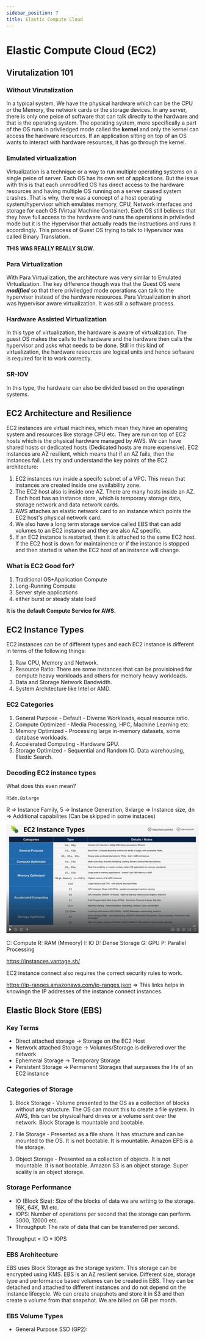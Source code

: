 ```yaml
---
sidebar_position: 7
title: Elastic Compute Cloud
---
```


# Elastic Compute Cloud (EC2)

## Virutalization 101

### Without Virutalization

In a typical system, We have the physical hardware which can be the CPU or the Memory, the network cards or the storage devices. In any server, there is only one peice of software that can talk directly to the hardware and that is the operating system. The operating system, more specifically a part of the OS runs in priviledged mode called the **kernel** and only the kernel can access the hardware resources. If an application sitting on top of an OS wants to interact with hardware resources, it has go through the kernel.

### Emulated virtualization

Virtualization is a technique or a way to run multiple operating systems on a single peice of server. Each OS has its own set of applications. But the issue with this is that each unmodified OS has direct access to the hardware resources and having multiple OS running on a server caused system crashes. That is why, there was a concept of a host operating system/hypervisor which emulates memory, CPU, Network interfaces and storage for each OS (Virtual Machine Container). Each OS still believes that they have full access to the hardware and runs the operations in privileded mode but it is the Hypervisor that actually reads the instructions and runs it accordingly. This process of Guest OS trying to talk to Hypervisor was called Binary Translation.

**THIS WAS REALLY REALLY SLOW.**

### Para Virtualization

With Para Virtualization, the architecture was very similar to Emulated Virtualization. The key difference though was that the Guest OS were **_modified_** so that there priviledged mode operations can talk to the hypervisor instead of the hardware resources. Para Virtualization in short was hypervisor aware virtualization. It was still a software process.

### Hardware Assisted Virtualization

In this type of virtualization, the hardware is aware of virtualization. The guest OS makes the calls to the hardware and the hardware then calls the hypervisor and asks what needs to be done. Still in this kind of virtualization, the hardware resources are logical units and hence software is required for it to work correctly.

### SR-IOV

In this type, the hardware can also be divided based on the operatingn systems.

## EC2 Architecture and Resilience

EC2 instances are virtual machines, which mean they have an operating system and resources like storage CPU etc. They are run on top of EC2 hosts which is the physical hardware managed by AWS. We can have shared hosts or dedicated hosts (Dedicated hosts are more expensive). EC2 instances are AZ resilient, which means that if an AZ fails, then the instances fail. Lets try and understand the key points of the EC2 architecture:

1. EC2 instances run inside a specifc subnet of a VPC. This mean that instances are created inside one availability zone.
2. The EC2 host also is inside one AZ. There are many hosts inside an AZ. Each host has an instance store, which is temporary storage data, storage network and data network cards.
3. AWS attaches an elastic network card to an instance which points the EC2 host's physical network card.
4. We also have a long term storage service called EBS that can add volumes to an EC2 instance and they are also AZ specific.
5. If an EC2 instance is restarted, then it is attached to the same EC2 host. If the EC2 host is down for maintainence or if the instance is stopped and then started is when the EC2 host of an instance will change.

### What is EC2 Good for?

1. Traditional OS+Application Compute
2. Long-Running Compute
3. Server style applications
4. either burst or steady state load

**It is the default Compute Service for AWS.**

## EC2 Instance Types

EC2 instances can be of different types and each EC2 instance is different in terms of the following things:

1. Raw CPU, Memory and Network.
2. Resource Ratio: There are some instances that can be provisioined for compute heavy workloads and others for memory heavy workloads.
3. Data and Storage Network Bandwidth.
4. System Architecture like Intel or AMD.

### EC2 Categories

1. General Purpose - Default - Diverse Workloads, equal resource ratio.
2. Compute Optimized - Media Processing, HPC, Machine Learning etc.
3. Memory Optimized - Processing large in-memory datasets, some database workloads.
4. Accelerated Computing - Hardware GPU.
5. Storage Optimized - Sequential and Random IO. Data warehousing, Elastic Search.

### Decoding EC2 instance types

What does this even mean?

`R5dn.8xlarge`

R => Instance Family, 5 => Instance Generation, 8xlarge => Instance size, dn => Additional capabilites (Can be skipped in some instaces)

![Instance Types](./instance-types.png)

C: Compute
R: RAM (Mmeory)
I: IO
D: Dense Storage
G: GPU
P: Parallel Processing

https://instances.vantage.sh/

EC2 instance connect also requires the correct security rules to work.

https://ip-ranges.amazonaws.com/ip-ranges.json => This links helps in knowingn the IP addresses of the instance connect instances.

## Elastic Block Store (EBS)

### Key Terms

- Direct attached storage -> Storage on the EC2 Host
- Network attached Storage -> Volumes/Storage is delivered over the network
- Ephemeral Storage -> Temporary Storage
- Persistent Storage -> Permanent Storages that surpasses the life of an EC2 instance

### Categories of Storage

1. Block Storage - Volume presented to the OS as a collection of blocks without any structure. The OS can mount this to create a file system. In AWS, this can be physical hard drives or a volume sent over the network. Block Storage is mountable and bootable.

2. File Storage - Presented as a file share. It has structure and can be mounted to the OS. It is not bootable. It is mountable. Amazon EFS is a file storage.

3. Object Storage - Presented as a collection of objects. It is not mountable. It is not bootable. Amazon S3 is an object storage. Super scality is an object storage.

### Storage Performance

- IO (Block Size): Size of the blocks of data we are writing to the storage. 16K, 64K, 1M etc.
- IOPS: Number of operations per second that the storage can perform. 3000, 12000 etc.
- Throughput: The rate of data that can be transferred per second.

Throughput = IO \* IOPS

### EBS Architecture

EBS uses Block Storage as the storage system. This storage can be encrypted using KMS. EBS is an AZ resilient service. Different size, storage type and performance based volumes can be created in EBS. They can be detached and attached to different instances and do not depend on the instance lifecycle. We can create snapshots and store it in S3 and then create a volume from that snapshot. We are billed on GB per month.

### EBS Volume Types

- General Purpose SSD (GP2):
